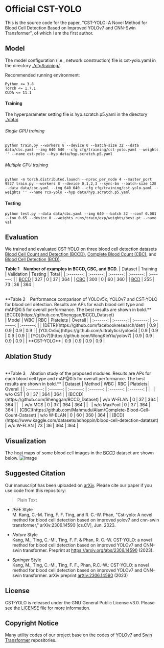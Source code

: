 # Official CST-YOLO
This is the source code for the paper, "CST-YOLO: A Novel Method for Blood Cell Detection Based on Improved YOLOv7 and CNN-Swin Transformer", of which I am the first author.

## Model
The model configuration (i.e., network construction) file is cst-yolo.yaml in the directory [./cfg/training/](https://github.com/mkang315/CST-YOLO/tree/main/cfg/training).

Recommended running environment:
```
Python <= 3.8
Torch <= 1.7.1
CUDA <= 11.1
```

#### Training

The hyperparameter setting file is hyp.scratch.p5.yaml in the directory [./data/](https://github.com/mkang315/CST-YOLO/tree/main/data).

###### Single GPU training
```
python train.py --workers 8 --device 0 --batch-size 32 --data data/cbc.yaml --img 640 640 --cfg cfg/training/cst-yolo.yaml --weights '' --name cst-yolo --hyp data/hyp.scratch.p5.yaml
```

###### Multiple GPU training
```
python -m torch.distributed.launch --nproc_per_node 4 --master_port 9527 train.py --workers 8 --device 0,1,2,3 --sync-bn --batch-size 128 --data data/cbc.yaml --img 640 640 --cfg cfg/training/cst-yolo.yaml --weights '' --name rcs-yolo --hyp data/hyp.scratch.p5.yaml
```

#### Testing

```
python test.py --data data/cbc.yaml --img 640 --batch 32 --conf 0.001 --iou 0.65 --device 0 --weights runs/train/exp/weights/best.pt --name val
```

## Evaluation
We trained and evaluated CST-YOLO on three blood cell detection datasets [Blood Cell Count and Detection (BCCD)](https://github.com/Shenggan/BCCD_Dataset), [Complete Blood Count (CBC)](https://github.com/MahmudulAlam/Complete-Blood-Cell-Count-Dataset), and [Blood Cell Detection (BCD)](https://www.kaggle.com/datasets/adhoppin/blood-cell-detection-datatset).

**Table 1&nbsp;&nbsp;&nbsp;&nbsp;Number of examples in BCCD, CBC, and BCD.** 
| Dataset | Training | Validation | Testing | Total |
| :--------: | :-------: | :-------: | :-------: | :-------: |
| [BCCD](https://github.com/Shenggan/BCCD_Dataset) | 327 | 0 | 37 | 364 |
| [CBC](https://github.com/MahmudulAlam/Complete-Blood-Cell-Count-Dataset) | 300 | 0 | 60 | 360 |
| [BCD](https://www.kaggle.com/datasets/adhoppin/blood-cell-detection-datatset) | 255 | 73 | 36 | 364 |

<br />
**Table 2&nbsp;&nbsp;&nbsp;&nbsp;Performance comparison of YOLOv5x, YOLOv7 and CST-YOLO for blood cell detection. Results are APs for each blood cell
type and mAP@0.5 for overall performance. The best results are shown in bold.** <br /> 
 [BCCD](https://github.com/Shenggan/BCCD_Dataset)
<br /> 
| Model | WBC | RBC | Platelets | Overall |
| :-------: | :-------: | :-------: | :-------: | :-------: |
| [DETR](https://github.com/facebookresearch/detr) | 0.9 | 0.9 | 0.9 | 0.9 |
| [YOLOv5x](https://github.com/ultralytics/yolov5) | 0.9 | 0.9 | 0.9 | 0.9 |
| [YOLOv7](https://github.com/WongKinYiu/yolov7) | 0.9 | 0.9 | 0.9 | 0.9 |
| **CST-YOLO** | 0.9 | 0.9 | 0.9 | 0.9 |

## Ablation Study
<br />
**Table 3&nbsp;&nbsp;&nbsp;&nbsp;Abation study of the proposed modules. Results are APs for each blood cell type and mAP@0.5 for overall performance. The best results are shown in bold.** 
| Dataset | Method | WBC | RBC | Platelets| Overall |
| :--------: | :-------: | :-------: | :-------: | :-------: | :-------: |
| &nbsp; | w/o CST | 0 | 37 | 364 | 364 |
| [BCCD](https://github.com/Shenggan/BCCD_Dataset) | w/o W-ELAN | 0 | 37 | 364 | 364 |
| &nbsp; | w/o MCS | 0 | 37 | 364 | 364 |
| &nbsp; | w/o MaxPool | 0 | 37 | 364 | 364 |
| [CBC](https://github.com/MahmudulAlam/Complete-Blood-Cell-Count-Dataset) | w/o W-ELAN | 0 | 60 | 360 | 364 |
| [BCD](https://www.kaggle.com/datasets/adhoppin/blood-cell-detection-datatset) | w/o W-ELAN | 73 | 36 | 364 | 364 |

## Visualization
The heat maps of some blood cell images in the [BCCD](https://github.com/Shenggan/BCCD_Dataset) dataset are shown below.
![Image](src)

## Suggested Citation
Our manuscript has been uploaded on [arXiv](https://arxiv.org/abs/2306.14590). Please cite our paper if you use code from this repository:
> Plain Text

- *IEEE* Style</br>
M. Kang, C.-M. Ting, F. F. Ting, and R. C.-W. Phan, "Cst-yolo: A novel method for blood cell detection based on improved yolov7 and cnn-swin transformer," arXiv:2306.14590 [cs.CV], Jun. 2023.</br>

- *Nature* Style</br>
Kang, M., Ting, C.-M., Ting, F. F. & Phan, R. C.-W. CST-YOLO: a novel method for blood cell detection based on improved YOLOv7 and CNN-swin transformer. Preprint at https://arxiv.org/abs/2306.14590 (2023).</br>

- *Springer* Style</br>
Kang, M., Ting, C.-M., Ting, F. F., Phan, R.C.-W.: CST-YOLO: a novel method for blood cell detection based on improved YOLOv7 and CNN-swin transformer. arXiv preprint [arXiv:2306.14590](https://arxiv.org/abs/2306.14590) (2023)</br>

## License
CST-YOLO is released under the GNU General Public License v3.0. Please see the [LICENSE](https://github.com/mkang315/CST-YOLO/blob/main/LICENSE) file for more information.

## Copyright Notice
Many utility codes of our project base on the codes of [YOLOv7](https://github.com/WongKinYiu/yolov7) and [Swin Transformer](https://github.com/microsoft/Swin-Transformer) repositories.
